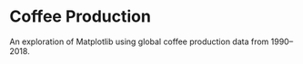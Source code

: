 # Coffee Production
An exploration of Matplotlib using global coffee production data from 1990–2018.

